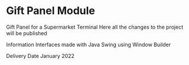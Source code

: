 # Gift Panel Module

Gift Panel for a Supermarket Terminal
	Here all the changes to the project will be published

Information
	Interfaces made with Java Swing using Window Builder

Delivery Date
	January 2022
  
  

